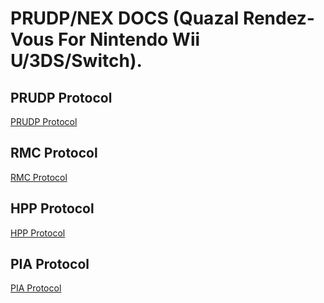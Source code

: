 # PRUDP/NEX DOCS (Quazal Rendez-Vous For Nintendo Wii U/3DS/Switch).
## PRUDP Protocol
[PRUDP Protocol](https://github.com/rraptor06/NintendoScripts/edit/main/nex/PRUDP.md)

## RMC Protocol
[RMC Protocol](https://github.com/rraptor06/NintendoScripts/edit/main/nex/RMC.md)

## HPP Protocol
[HPP Protocol](https://github.com/rraptor06/NintendoScripts/edit/main/nex/HPP.md)

## PIA Protocol
[PIA Protocol](https://github.com/rraptor06/NintendoScripts/edit/main/nex/PIA.md)
